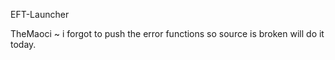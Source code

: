 EFT-Launcher


TheMaoci ~ i forgot to push the error functions so source is broken will do it today.

